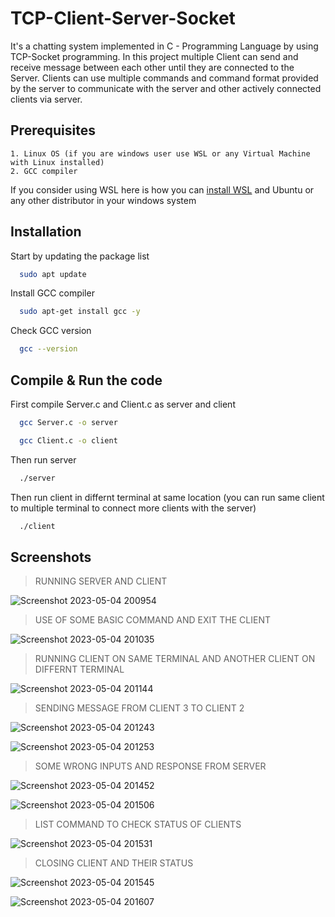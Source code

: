 # TCP-Client-Server-Socket
It's a chatting system implemented in C - Programming Language by using TCP-Socket programming. In this project multiple Client can send and receive message between each other until they are connected to the Server.
Clients can use multiple commands and command format provided by the server to communicate with the server and other actively connected clients via server. 

## Prerequisites
    1. Linux OS (if you are windows user use WSL or any Virtual Machine with Linux installed)
    2. GCC compiler
If you consider using WSL here is how you can [install WSL](https://learn.microsoft.com/en-us/windows/wsl/install) and Ubuntu or any other distributor in your windows system
    
## Installation
Start by updating the package list

```bash
  sudo apt update
```
Install GCC compiler

```bash
  sudo apt-get install gcc -y
```
Check GCC version

```bash
  gcc --version
```

## Compile & Run the code
First compile Server.c and Client.c as server and client

```bash
  gcc Server.c -o server
```
```bash
  gcc Client.c -o client
```
Then run server
```bash
  ./server
```
Then run client in differnt terminal at same location (you can run same client to multiple terminal to connect more clients with the server)
```bash
  ./client
```
## Screenshots
>RUNNING SERVER AND CLIENT

![Screenshot 2023-05-04 200954](https://user-images.githubusercontent.com/83893825/236249880-afb74a8b-eceb-473f-8cf0-836ab7e2b1b6.png)

>USE OF SOME BASIC COMMAND AND EXIT THE CLIENT

![Screenshot 2023-05-04 201035](https://user-images.githubusercontent.com/83893825/236250684-02e00097-66a8-4ce7-9453-e977598d467b.png)

>RUNNING CLIENT ON SAME TERMINAL AND ANOTHER CLIENT ON DIFFERNT TERMINAL

![Screenshot 2023-05-04 201144](https://user-images.githubusercontent.com/83893825/236251263-0c18fbbe-0af3-4b21-802d-34ffcce5826a.png)

>SENDING MESSAGE FROM CLIENT 3 TO CLIENT 2

![Screenshot 2023-05-04 201243](https://user-images.githubusercontent.com/83893825/236252706-1d371495-e1c9-4bcf-a907-d0c707860b56.png)

![Screenshot 2023-05-04 201253](https://user-images.githubusercontent.com/83893825/236253589-f4591abe-7d9f-4f5d-8983-c8342498a0b7.png)

>SOME WRONG INPUTS AND RESPONSE FROM SERVER

![Screenshot 2023-05-04 201452](https://user-images.githubusercontent.com/83893825/236254447-26b2e0ae-2576-4794-9808-4acc9d505fc8.png)

![Screenshot 2023-05-04 201506](https://user-images.githubusercontent.com/83893825/236254672-49efebd4-46a7-4980-9451-34c144555ea2.png)

>LIST COMMAND TO CHECK STATUS OF CLIENTS

![Screenshot 2023-05-04 201531](https://user-images.githubusercontent.com/83893825/236254892-3352f5d7-48f2-4ff8-874e-521693239118.png)

>CLOSING CLIENT AND THEIR STATUS

![Screenshot 2023-05-04 201545](https://user-images.githubusercontent.com/83893825/236255051-3c603366-3da3-464b-8aa3-905d4d7faa8e.png)

![Screenshot 2023-05-04 201607](https://user-images.githubusercontent.com/83893825/236255105-f804c835-190c-4393-9b24-de1bec47044a.png)
